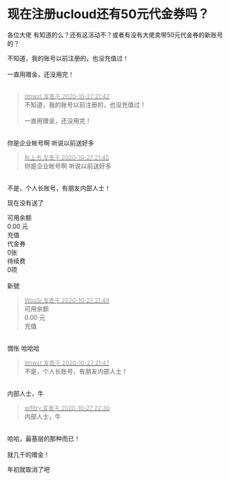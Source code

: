 # 现在注册ucloud还有50元代金券吗？


各位大佬 有知道的么？还有这活动不？或者有没有大佬卖带50元代金券的新账号的？

不知道，我的账号以前注册的，也没充值过！<br />
<br />
一直用赠金，还没用完！<br />
<br />
<img src="static/image/smiley/default/lol.gif" smilieid="12" border="0" alt="" /><img src="static/image/smiley/default/lol.gif" smilieid="12" border="0" alt="" /><img src="static/image/smiley/default/lol.gif" smilieid="12" border="0" alt="" />

<div class="quote"><blockquote><font size="2"><a href="https://www.hostloc.com/forum.php?mod=redirect&amp;goto=findpost&amp;pid=9361415&amp;ptid=759171" target="_blank"><font color="#999999">llmwxt 发表于 2020-10-27 21:42</font></a></font><br />
不知道，我的账号以前注册的，也没充值过！<br />
<br />
一直用赠金，还没用完！</blockquote></div><br />
你是企业帐号啊 听说以前送好多

<div class="quote"><blockquote><font size="2"><a href="https://www.hostloc.com/forum.php?mod=redirect&amp;goto=findpost&amp;pid=9361427&amp;ptid=759171" target="_blank"><font color="#999999">秋上书 发表于 2020-10-27 21:45</font></a></font><br />
你是企业帐号啊 听说以前送好多</blockquote></div><br />
不是，个人长账号，有朋友内部人士！

现在没有送了

可用余额<br />
0.00 元<br />
充值<br />
代金券<br />
0张<br />
待续费<br />
0项<br />
<br />
新號

<div class="quote"><blockquote><font size="2"><a href="https://www.hostloc.com/forum.php?mod=redirect&amp;goto=findpost&amp;pid=9361445&amp;ptid=759171" target="_blank"><font color="#999999">WooSi 发表于 2020-10-27 21:49</font></a></font><br />
可用余额<br />
0.00 元<br />
充值</blockquote></div><br />
<img src="static/image/smiley/yct/022.gif" smilieid="42" border="0" alt="" />惆怅 哈哈哈

<div class="quote"><blockquote><font size="2"><a href="https://www.hostloc.com/forum.php?mod=redirect&amp;goto=findpost&amp;pid=9361435&amp;ptid=759171" target="_blank"><font color="#999999">llmwxt 发表于 2020-10-27 21:47</font></a></font><br />
不是，个人长账号，有朋友内部人士！</blockquote></div><br />
内部人士，牛

<div class="quote"><blockquote><font size="2"><a href="https://www.hostloc.com/forum.php?mod=redirect&amp;goto=findpost&amp;pid=9361653&amp;ptid=759171" target="_blank"><font color="#999999">wifitry 发表于 2020-10-27 22:30</font></a></font><br />
内部人士，牛</blockquote></div><br />
哈哈，最基层的那种而已！<br />
<br />
就几千的赠金！

年初就取消了吧
